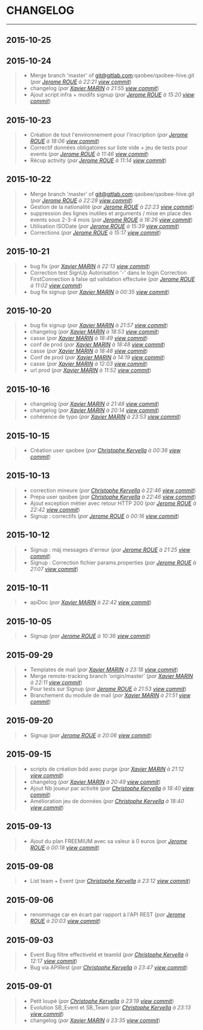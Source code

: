 # CHANGELOG
---

## 2015-10-25

## 2015-10-24
> + Merge branch 'master' of git@gitlab.com:qaobee/qaobee-hive.git (*par [Jerome ROUE](jerome.roue@gmail.com) à 22:21 [view commit](https://gitlab.com/qaobee/qaobee-swarn/commit/ea11d6bb3ee3dcbc936dc7c1f58e9e718872b33f)*)
> + changelog (*par [Xavier MARIN](marin.xavier@gmail.com) à 21:55 [view commit](https://gitlab.com/qaobee/qaobee-swarn/commit/53b5bdebf44e939dffaf7a2c16a07d4216e34568)*)
> + Ajout script infra + modifs signup (*par [Jerome ROUE](jerome.roue@gmail.com) à 15:20 [view commit](https://gitlab.com/qaobee/qaobee-swarn/commit/86bc29f1b4f067c34791670b24c179666ee07650)*)

## 2015-10-23
> + Création de tout l'environnement pour l'inscription (*par [Jerome ROUE](jerome.roue@gmail.com) à 18:06 [view commit](https://gitlab.com/qaobee/qaobee-swarn/commit/c47694c8746edbf7e01d9b668b7e818d02343306)*)
> + Correctif données obligatoires sur liste vide + jeu de tests pour events (*par [Jerome ROUE](jerome.roue@gmail.com) à 11:46 [view commit](https://gitlab.com/qaobee/qaobee-swarn/commit/a12c39c5455ce7fe0767233040123b9427e89aec)*)
> + Récup activity (*par [Jerome ROUE](jerome.roue@gmail.com) à 11:14 [view commit](https://gitlab.com/qaobee/qaobee-swarn/commit/be7604bc47b15b9f05fd0f5a84537dd4cba4ca49)*)

## 2015-10-22
> + Merge branch 'master' of git@gitlab.com:qaobee/qaobee-hive.git (*par [Jerome ROUE](jerome.roue@gmail.com) à 22:28 [view commit](https://gitlab.com/qaobee/qaobee-swarn/commit/c54bd822e7cc93f0b2f7c74d9f250868b197b871)*)
> + Gestion de la nationalité (*par [Jerome ROUE](jerome.roue@gmail.com) à 22:23 [view commit](https://gitlab.com/qaobee/qaobee-swarn/commit/855b10bf64615d2152403938afe5d9f2a7dcab58)*)
> + suppression des lignes inutiles et arguments / mise en place des events sous 2-3-4 mois (*par [Jerome ROUE](jerome.roue@gmail.com) à 16:26 [view commit](https://gitlab.com/qaobee/qaobee-swarn/commit/6b1d105d9c02e1f1f5882b0f159442384177f050)*)
> + Utilisation ISODate (*par [Jerome ROUE](jerome.roue@gmail.com) à 15:39 [view commit](https://gitlab.com/qaobee/qaobee-swarn/commit/3679d1973d00fd02c9b67e7b00b2644e2ad1eb0d)*)
> + Corrections (*par [Jerome ROUE](jerome.roue@gmail.com) à 15:17 [view commit](https://gitlab.com/qaobee/qaobee-swarn/commit/8a3ec0074cf7c49afe91ff35e321c077d5c5949e)*)

## 2015-10-21
> + bug fix (*par [Xavier MARIN](marin.xavier@gmail.com) à 22:13 [view commit](https://gitlab.com/qaobee/qaobee-swarn/commit/aa3dccdf75e132b6bd83b4296e41651a601a73f1)*)
> + Correction test SignUp Autorisation '-' dans le login Correction FirstConnection à false qd validation effectuée (*par [Jerome ROUE](jerome.roue@gmail.com) à 11:02 [view commit](https://gitlab.com/qaobee/qaobee-swarn/commit/106d0f2cfdb741d2820c48c58db3745c67e18af7)*)
> + bug fix signup (*par [Xavier MARIN](marin.xavier@gmail.com) à 00:35 [view commit](https://gitlab.com/qaobee/qaobee-swarn/commit/4fe63475de5fb9099ac6776c81a667d3dd26f83e)*)

## 2015-10-20
> + bug fix signup (*par [Xavier MARIN](marin.xavier@gmail.com) à 21:57 [view commit](https://gitlab.com/qaobee/qaobee-swarn/commit/b0bcd83c96e6f43f70cf563ac1055bf04df96174)*)
> + changelog (*par [Xavier MARIN](marin.xavier@gmail.com) à 18:53 [view commit](https://gitlab.com/qaobee/qaobee-swarn/commit/18d3c1b65f4b16e93c35590c816373f0025832b2)*)
> + casse (*par [Xavier MARIN](marin.xavier@gmail.com) à 18:49 [view commit](https://gitlab.com/qaobee/qaobee-swarn/commit/24e261ed3e87aa17553f72622f5f5b15e144950f)*)
> + conf de prod (*par [Xavier MARIN](marin.xavier@gmail.com) à 18:48 [view commit](https://gitlab.com/qaobee/qaobee-swarn/commit/11e911b072b9efbe3ab255e07f2a06d08b64ff24)*)
> + casse (*par [Xavier MARIN](marin.xavier@gmail.com) à 18:48 [view commit](https://gitlab.com/qaobee/qaobee-swarn/commit/1e25dbf2b1a3d2fcc3dfda73890edd7f9d904f9e)*)
> + Conf de prod (*par [Xavier MARIN](xavier.marin@arkea.com) à 14:19 [view commit](https://gitlab.com/qaobee/qaobee-swarn/commit/a2c15344a21f8ffa4cd2507b115851a19dec1a09)*)
> + casse (*par [Xavier MARIN](xavier.marin@arkea.com) à 12:03 [view commit](https://gitlab.com/qaobee/qaobee-swarn/commit/1e6594c5ca2dc46f0e697b154f5032dd060dc1f1)*)
> + url prod (*par [Xavier MARIN](xavier.marin@arkea.com) à 11:52 [view commit](https://gitlab.com/qaobee/qaobee-swarn/commit/f29cdfb541fc11f067ed7383889d206eedb843c4)*)

## 2015-10-16
> + changelog (*par [Xavier MARIN](marin.xavier@gmail.com) à 21:48 [view commit](https://gitlab.com/qaobee/qaobee-swarn/commit/67a8c947f443cc520e8a248f7f1f001bfd9ac041)*)
> + changelog (*par [Xavier MARIN](marin.xavier@gmail.com) à 20:14 [view commit](https://gitlab.com/qaobee/qaobee-swarn/commit/ccf0da21bf3d3ccd2ed8686778bc42863036942c)*)
> + cohérence de typo (*par [Xavier MARIN](marin.xavier@gmail.com) à 23:53 [view commit](https://gitlab.com/qaobee/qaobee-swarn/commit/98470181445070c613ce7c83a2cee75614f4fed7)*)

## 2015-10-15
> + Création user qaobee (*par [Christophe Kervella](ch.kervella@gmail.com) à 00:36 [view commit](https://gitlab.com/qaobee/qaobee-swarn/commit/1518e2a5d86a72d9dacab817af159ea160d81dcd)*)

## 2015-10-13
> + correction mineure (*par [Christophe Kervella](ch.kervella@gmail.com) à 22:46 [view commit](https://gitlab.com/qaobee/qaobee-swarn/commit/91d617a1a2c5d302b7accc8bb8ffc5ace18eeaf7)*)
> + Prepa user qaobee (*par [Christophe Kervella](ch.kervella@gmail.com) à 22:46 [view commit](https://gitlab.com/qaobee/qaobee-swarn/commit/3e04efee7d2314a069d16afe4ba2635f2add2db9)*)
> + Ajout exception métier avec retour HTTP 200 (*par [Jerome ROUE](jerome.roue@gmail.com) à 22:42 [view commit](https://gitlab.com/qaobee/qaobee-swarn/commit/713d1e7b4460f9111f731e841b67667fe751412d)*)
> + Signup : correctifs (*par [Jerome ROUE](jerome.roue@gmail.com) à 00:16 [view commit](https://gitlab.com/qaobee/qaobee-swarn/commit/401ef0dc0ccde945d5eae96b23bc05582198e14a)*)

## 2015-10-12
> + Signup : màj messages d'erreur (*par [Jerome ROUE](jerome.roue@gmail.com) à 21:25 [view commit](https://gitlab.com/qaobee/qaobee-swarn/commit/7903deeee85e57948c6114ace702d14e74276cb3)*)
> + Signup : Correction fichier params.properties (*par [Jerome ROUE](jerome.roue@gmail.com) à 21:07 [view commit](https://gitlab.com/qaobee/qaobee-swarn/commit/a68168b91de07335017e5763cdd8eb65a11110fc)*)

## 2015-10-11
> + apiDoc (*par [Xavier MARIN](marin.xavier@gmail.com) à 22:42 [view commit](https://gitlab.com/qaobee/qaobee-swarn/commit/bb2cb9c45e1246a44e88bec503b470b4a7dc2d1a)*)

## 2015-10-05
> + Signup (*par [Jerome ROUE](jerome.roue@gmail.com) à 10:36 [view commit](https://gitlab.com/qaobee/qaobee-swarn/commit/56a081498a6b21bdfe819eacb864c19651740478)*)

## 2015-09-29
> + Templates de mail (*par [Xavier MARIN](marin.xavier@gmail.com) à 23:18 [view commit](https://gitlab.com/qaobee/qaobee-swarn/commit/13b7b26487f0f6c26b40ea5251035c752586a9c1)*)
> + Merge remote-tracking branch 'origin/master' (*par [Xavier MARIN](marin.xavier@gmail.com) à 22:11 [view commit](https://gitlab.com/qaobee/qaobee-swarn/commit/6eff902831a85f342e0ca7417fc2a280a4436c1d)*)
> + Pour tests sur Signup (*par [Jerome ROUE](jerome.roue@gmail.com) à 21:53 [view commit](https://gitlab.com/qaobee/qaobee-swarn/commit/2d2ae7dc919711a695f5dae5f03ad85e01c0174f)*)
> + Branchement du module de mail (*par [Xavier MARIN](marin.xavier@gmail.com) à 21:51 [view commit](https://gitlab.com/qaobee/qaobee-swarn/commit/ed3c6ba62e36b996eaba9383edf596834a989098)*)

## 2015-09-20
> + Signup (*par [Jerome ROUE](jerome.roue@gmail.com) à 20:06 [view commit](https://gitlab.com/qaobee/qaobee-swarn/commit/c97bd1a3a6a2276cc8f88a65b25af068be95cfec)*)

## 2015-09-15
> + scripts de création bdd avec purge (*par [Xavier MARIN](marin.xavier@gmail.com) à 21:12 [view commit](https://gitlab.com/qaobee/qaobee-swarn/commit/5e9c8c3d36159ca958f30c0a6bd28b8e8a09a77e)*)
> + changelog (*par [Xavier MARIN](marin.xavier@gmail.com) à 20:49 [view commit](https://gitlab.com/qaobee/qaobee-swarn/commit/857bb0e839de5296759c207b820825565b988788)*)
> + Ajout Nb joueur par activité (*par [Christophe Kervella](ch.kervella@gmail.com) à 18:40 [view commit](https://gitlab.com/qaobee/qaobee-swarn/commit/866ec742570528d5b1ed8afecf4babffebad1a79)*)
> + Amélioration jeu de données (*par [Christophe Kervella](ch.kervella@gmail.com) à 18:40 [view commit](https://gitlab.com/qaobee/qaobee-swarn/commit/ca7d805f88e9fc0027de68b184eba4ed64b3ef4c)*)

## 2015-09-13
> + Ajout du plan FREEMIUM avec sa valeur à 0 euros (*par [Jerome ROUE](jerome.roue@gmail.com) à 00:18 [view commit](https://gitlab.com/qaobee/qaobee-swarn/commit/216bcdcb8897bc32c27e4d5f3f82007fe36f7ab9)*)

## 2015-09-08
> + List team + Event (*par [Christophe Kervella](ch.kervella@gmail.com) à 23:12 [view commit](https://gitlab.com/qaobee/qaobee-swarn/commit/ee109346afc93ab87a08833550be28da00b04106)*)

## 2015-09-06
> + renommage car en écart par rapport à l'API REST (*par [Jerome ROUE](jerome.roue@gmail.com) à 20:03 [view commit](https://gitlab.com/qaobee/qaobee-swarn/commit/22fda764fe4721778367917af4d247378e2b91a3)*)

## 2015-09-03
> + Event Bug filtre effectiveId et teamId (*par [Christophe Kervella](ch.kervella@gmail.com) à 12:17 [view commit](https://gitlab.com/qaobee/qaobee-swarn/commit/4810382c6231ab967a8ca7de7323674239d96d69)*)
> + Bug via APIRest (*par [Christophe Kervella](ch.kervella@gmail.com) à 23:47 [view commit](https://gitlab.com/qaobee/qaobee-swarn/commit/13582650a28fa7eb04d8768847ed676590f06889)*)

## 2015-09-01
> + Petit loupé (*par [Christophe Kervella](ch.kervella@gmail.com) à 23:19 [view commit](https://gitlab.com/qaobee/qaobee-swarn/commit/2639fcb151e82af321acdbdc30053981608324bc)*)
> + Evolution SB_Event et SB_Team (*par [Christophe Kervella](ch.kervella@gmail.com) à 23:13 [view commit](https://gitlab.com/qaobee/qaobee-swarn/commit/61ecc371d98598d8702a5fd862ca042c597c99c1)*)
> + changelog (*par [Xavier MARIN](marin.xavier@gmail.com) à 23:35 [view commit](https://gitlab.com/qaobee/qaobee-swarn/commit/36f3876ae8a8ed811f71df72be417522fca3957a)*)
